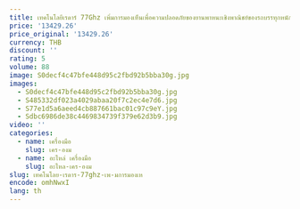 ```yaml
---
title: เทคโนโลยีเรดาร์ 77Ghz เพิ่มการมองเห็นเพื่อความปลอดภัยของยานพาหนะเชิงพาณิชย์ของรถบรรทุกหนักเพื่อป้องกันจุดบอด
price: '13429.26'
price_original: '13429.26'
currency: THB
discount: ''
rating: 5
volume: 88
image: S0decf4c47bfe448d95c2fbd92b5bba30g.jpg
images:
  - S0decf4c47bfe448d95c2fbd92b5bba30g.jpg
  - S485332df023a4029abaa20f7c2ec4e7d6.jpg
  - S77e1d5a6aeed4cb887661bac01c97c9eY.jpg
  - Sdbc6986de38c4469834739f379e62d3b9.jpg
video: ''
categories:
  - name: เครื่องมือ
    slug: เคร-องม
  - name: อะไหล่ เครื่องมือ
    slug: อะไหล-เคร-องม
slug: เทคโนโลย-เรดาร-77ghz-เพ-มการมองเห
encode: omhNwxI
lang: th
---
```

  
